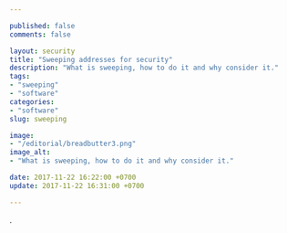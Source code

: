 ```yaml
---

published: false
comments: false

layout: security
title: "Sweeping addresses for security"
description: "What is sweeping, how to do it and why consider it."
tags:
- "sweeping"
- "software"
categories:
- "software"
slug: sweeping

image:
- "/editorial/breadbutter3.png"
image_alt:
- "What is sweeping, how to do it and why consider it."

date: 2017-11-22 16:22:00 +0700
update: 2017-11-22 16:31:00 +0700

---
```



















.
